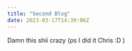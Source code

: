 ```yaml
---
title: "Second Blog"
date: 2023-03-17T14:39:06Z
---
```


Damn this shii crazy (ps I did it Chris :D )